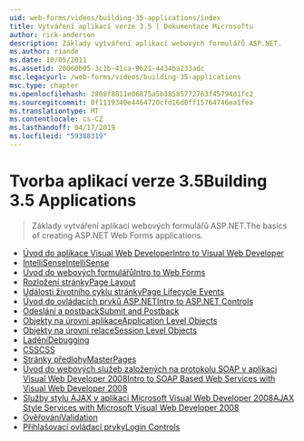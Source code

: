 ```yaml
---
uid: web-forms/videos/building-35-applications/index
title: Vytváření aplikací verze 3.5 | Dokumentace Microsoftu
author: rick-anderson
description: Základy vytváření aplikací webových formulářů ASP.NET.
ms.author: riande
ms.date: 10/05/2011
ms.assetid: 20060b05-3c1b-41ca-9621-4434ba233adc
msc.legacyurl: /web-forms/videos/building-35-applications
msc.type: chapter
ms.openlocfilehash: 2808f8811e06875a5b38585772763f45794d1fc2
ms.sourcegitcommit: 0f1119340e4464720cfd16d0ff15764746ea1fea
ms.translationtype: MT
ms.contentlocale: cs-CZ
ms.lasthandoff: 04/17/2019
ms.locfileid: "59388319"
---
```

# <a name="building-35-applications"></a><span data-ttu-id="55967-103">Tvorba aplikací verze 3.5</span><span class="sxs-lookup"><span data-stu-id="55967-103">Building 3.5 Applications</span></span>

> <span data-ttu-id="55967-104">Základy vytváření aplikací webových formulářů ASP.NET.</span><span class="sxs-lookup"><span data-stu-id="55967-104">The basics of creating ASP.NET Web Forms applications.</span></span>


- [<span data-ttu-id="55967-105">Úvod do aplikace Visual Web Developer</span><span class="sxs-lookup"><span data-stu-id="55967-105">Intro to Visual Web Developer</span></span>](intro-to-visual-web-developer.md)
- [<span data-ttu-id="55967-106">IntelliSense</span><span class="sxs-lookup"><span data-stu-id="55967-106">IntelliSense</span></span>](intellisense.md)
- [<span data-ttu-id="55967-107">Úvod do webových formulářů</span><span class="sxs-lookup"><span data-stu-id="55967-107">Intro to Web Forms</span></span>](intro-to-web-forms.md)
- [<span data-ttu-id="55967-108">Rozložení stránky</span><span class="sxs-lookup"><span data-stu-id="55967-108">Page Layout</span></span>](page-layout.md)
- [<span data-ttu-id="55967-109">Události životního cyklu stránky</span><span class="sxs-lookup"><span data-stu-id="55967-109">Page Lifecycle Events</span></span>](page-lifecycle-events.md)
- [<span data-ttu-id="55967-110">Úvod do ovládacích prvků ASP.NET</span><span class="sxs-lookup"><span data-stu-id="55967-110">Intro to ASP.NET Controls</span></span>](intro-to-aspnet-controls.md)
- [<span data-ttu-id="55967-111">Odeslání a postback</span><span class="sxs-lookup"><span data-stu-id="55967-111">Submit and Postback</span></span>](submit-and-postback.md)
- [<span data-ttu-id="55967-112">Objekty na úrovni aplikace</span><span class="sxs-lookup"><span data-stu-id="55967-112">Application Level Objects</span></span>](application-level-objects.md)
- [<span data-ttu-id="55967-113">Objekty na úrovni relace</span><span class="sxs-lookup"><span data-stu-id="55967-113">Session Level Objects</span></span>](session-level-objects.md)
- [<span data-ttu-id="55967-114">Ladění</span><span class="sxs-lookup"><span data-stu-id="55967-114">Debugging</span></span>](debugging.md)
- [<span data-ttu-id="55967-115">CSS</span><span class="sxs-lookup"><span data-stu-id="55967-115">CSS</span></span>](css.md)
- [<span data-ttu-id="55967-116">Stránky předlohy</span><span class="sxs-lookup"><span data-stu-id="55967-116">MasterPages</span></span>](masterpages.md)
- [<span data-ttu-id="55967-117">Úvod do webových služeb založených na protokolu SOAP v aplikaci Visual Web Developer 2008</span><span class="sxs-lookup"><span data-stu-id="55967-117">Intro to SOAP Based Web Services with Visual Web Developer 2008</span></span>](an-introduction-to-soap-based-web-services-with-visual-web-developer-2008.md)
- [<span data-ttu-id="55967-118">Služby stylu AJAX v aplikaci Microsoft Visual Web Developer 2008</span><span class="sxs-lookup"><span data-stu-id="55967-118">AJAX Style Services with Microsoft Visual Web Developer 2008</span></span>](ajax-style-services-with-microsoft-visual-web-developer-2008.md)
- [<span data-ttu-id="55967-119">Ověřování</span><span class="sxs-lookup"><span data-stu-id="55967-119">Validation</span></span>](validation.md)
- [<span data-ttu-id="55967-120">Přihlašovací ovládací prvky</span><span class="sxs-lookup"><span data-stu-id="55967-120">Login Controls</span></span>](login-controls.md)

